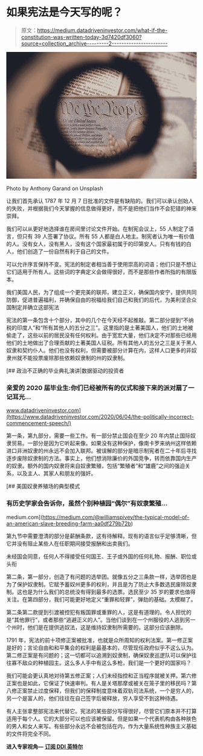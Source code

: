 # 如果宪法是今天写的呢？

> 原文：<https://medium.datadriveninvestor.com/what-if-the-constitution-was-written-today-3d7420df3060?source=collection_archive---------2----------------------->

![](img/302b52896c498a731e681a75929bd1ec.png)

Photo by Anthony Garand on Unsplash

让我们首先承认 1787 年 12 月 7 日批准的文件是有缺陷的。我们可以承认创始人的失败，并根据我们今天掌握的信息做得更好，而不是把他们当作不会犯错的神来崇拜。

我们可以从更好地选择谁在房间里讨论文件开始。在制宪会议上，55 人制定了语言，但只有 39 人签署了协议。所有 55 人都是白人地主。制宪者认为唯一有价值的人。没有女人，没有黑人，没有这个国家最初属于的印第安人。只有有钱的白人，他们创造了一份自然有利于自己的文件。

可以允许序言保持不变。宪法的制定者相当善于使用崇高的词语；他们只是不想让它们适用于所有人。这些词的字典定义会做得很好，而不是那些作者所指的有限版本。

我们美国人民，为了组成一个更完美的联邦，建立正义，确保国内安宁，提供共同防御，促进普遍福利，并确保自由的祝福给我们自己和我们的后代，为美利坚合众国制定并确立这部宪法 

宪法的第一条包含十个部分，其中的几个在今天经不起推敲。第二部分提到“不纳税的印度人”和“所有其他人的五分之三”。这里指的是土著美国人，他们的土地被偷走了，这些以前的居民没有任何权利。由于宽宏大量，他们决定不对那些已经用他们的土地做出了合理贡献的土著美国人征税。所有其他人的五分之三是关于黑人奴隶和契约仆人。他们也没有权利，但需要被部分计算在内，这样人口更多的非奴隶州就不能投票废除那些依赖奴隶制的州的奴隶制。

[](https://www.datadriveninvestor.com/2020/06/04/the-politically-incorrect-commencement-speech/) [## 政治不正确的毕业典礼演讲|数据驱动的投资者

### 亲爱的 2020 届毕业生:你们已经被所有的仪式和接下来的派对扇了一记耳光…

www.datadriveninvestor.com](https://www.datadriveninvestor.com/2020/06/04/the-politically-incorrect-commencement-speech/) 

第一条，第九部分，需要一些工作。有一部分禁止国会在至少 20 年内禁止国际奴隶贸易。一部分是因为它听起来像。如果没有这种保护，像南卡罗来纳州这样依赖进口非洲奴隶的州永远不会加入联邦。被误解的部分是暗示制宪者在二十年后寻找逐步废除奴隶制的方法。事实上，他们想消除廉价的外国竞争，转而依靠国内生产的奴隶。额外的国内奴隶将来自奴隶繁殖，包括“繁殖者”和“雄鹿”之间的强迫关系，以及主人、其家人和朋友的强奸。

[](https://medium.com/@williamspivey/the-typical-model-of-an-american-slave-breeding-farm-aa0df279b72b) [## 美国奴隶养殖场的典型模式

### 有历史学家会告诉你，虽然个别种植园“偶尔”有奴隶繁殖…

medium.com](https://medium.com/@williamspivey/the-typical-model-of-an-american-slave-breeding-farm-aa0df279b72b) 

第九节中需要澄清的部分是薪酬条款，这有待解释。现有的语言似乎足够清晰，但它并没有阻止某些人在任职期间接受报酬和出卖我们。

未经国会同意，任何人不得接受任何国王、王子或外国的任何礼物、报酬、职位或头衔 

第二条，第一部分，创造了有问题的选举团。就像五分之三条款一样，选举团也是为了保护奴隶制。它赋予蓄奴州更多的权利，并且是为了防止大多数选民废除奴隶制。这也是为什么我们的总统没有得到最多的选票。选民至少 35 岁的要求也值得关注。在第四部分，我们可能更好地定义“重罪和轻罪”，弹劾的基础。太模糊了。

第二条第二款提到引渡被控犯有叛国罪或重罪的人，这是有道理的。令人担忧的是“其他罪行”，或者那些“逃避正义的人”。当他们谈到在一个州服役的人逃到另一个州时，他们是在提供逃奴法，这是维持奴隶制所需要的。这部分应该删除。

1791 年，宪法的前十项修正案被批准，也就是众所周知的权利法案。第一修正案是好的；言论自由和和平集会的权利是最基本的，尽管现任政府似乎不这么认为。第二修正案是有问题的；这一切都可以追溯到奴隶制，确保奴隶巡逻队可以保护往往寡不敌众的种植园主。这么多人手中有这么多枪，我们是一个更好的国家吗？

我们可能会更认真地对待第五修正案；人们未经指控和正当程序就被关押。第六修正案也是如此，它保证了快速审判。有人是关塔那摩或被关在笼子里的移民吗？第八修正案禁止过度保释，但我们的保释制度意味着双轨司法系统，一个是穷人的，另一个是富人的，他们往往在自己签字后被释放，穷人享受不到这种待遇。

有人主张拿整部宪法来代替它。宪法的某些部分写得很好，尽管它们原本并不打算适用于每个人。它的大部分可以也应该被保留。但是如果一个代表机构由各种肤色的男人和女人来写。有些部分永远不会被包括在内，作为大量系统性种族主义基础的文件将完全不同。

**进入专家视角—** [**订阅 DDI 英特尔**](https://datadriveninvestor.com/ddi-intel)